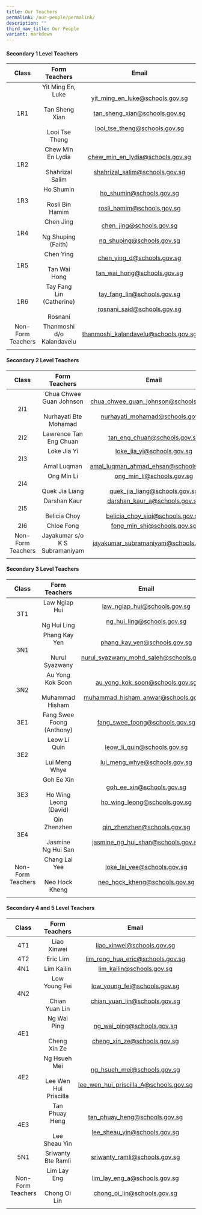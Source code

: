```yaml
---
title: Our Teachers
permalink: /our-people/permalink/
description: ""
third_nav_title: Our People
variant: markdown
---
```

#### Secondary 1 Level Teachers

| Class | Form Teachers | Email |
|:---:|:---:|:---:|
| 1R1 | Yit Ming En, Luke<br><br>Tan Sheng Xian<br><br>Looi Tse Theng | yit_ming_en_luke@schools.gov.sg<br><br>tan_sheng_xian@schools.gov.sg<br><br>looi_tse_theng@schools.gov.sg |
| 1R2 | Chew Min En Lydia<br><br>Shahrizal Salim | chew_min_en_lydia@schools.gov.sg<br><br>shahrizal_salim@schools.gov.sg|
| 1R3 | Ho Shumin<br><br>Rosli Bin Hamim |ho_shumin@schools.gov.sg<br><br>rosli_hamim@schools.gov.sg  |
| 1R4 | Chen Jing<br><br>Ng Shuping (Faith) | chen_jing@schools.gov.sg<br><br>ng_shuping@schools.gov.sg |
| 1R5 | Chen Ying<br><br>Tan Wai Hong | chen_ying_d@schools.gov.sg<br><br>tan_wai_hong@schools.gov.sg |
| 1R6 | Tay Fang Lin (Catherine)<br><br>Rosnani | tay_fang_lin@schools.gov.sg<br><br>rosnani_said@schools.gov.sg |
| Non-Form Teachers |Thanmoshi d/o Kalandavelu<br> | thanmoshi_kalandavelu@schools.gov.sg |
|  |  |  |

#### Secondary 2 Level Teachers 

| Class | Form Teachers | Email |
|:---:|:---:|:---:|
| 2I1 | Chua Chwee Guan Johnson<br><br>Nurhayati Bte Mohamad | chua_chwee_guan_johnson@schools.gov.sg<br><br>nurhayati_mohamad@schools.gov.sg |
| 2I2 | Lawrence Tan Eng Chuan| tan_eng_chuan@schools.gov.sg|
| 2I3 | Loke Jia Yi<br><br>Amal Luqman| loke_jia_yi@schools.gov.sg <br><br>amal_luqman_ahmad_ehsan@schools.gov.sg|
| 2I4 | Ong Min Li<br><br>Quek Jia Liang | ong_min_li@schools.gov.sg <br><br> quek_jia_liang@schools.gov.sg|
| 2I5 |Darshan Kaur<br><br>Belicia Choy  | darshan_kaur_a@schools.gov.sg<br><br>belicia_choy_siqi@schools.gov.sg  |
| 2I6 | Chloe Fong | fong_min_shi@schools.gov.sg
| Non-Form Teachers| Jayakumar s/o K S Subramaniyam | jayakumar_subramaniyam@schools.gov.sg |
|  |  |  |


#### Secondary 3 Level Teachers

| Class | Form Teachers | Email |
|:---:|:---:|:---:|
| 3T1 |  Law Ngiap Hui<br><br>Ng Hui Ling| law_ngiap_hui@schools.gov.sg<br><br>ng_hui_ling@schools.gov.sg |
| 3N1 |Phang Kay Yen<br><br>Nurul Syazwany | phang_kay_yen@schools.gov.sg<br><br>nurul_syazwany_mohd_saleh@schools.gov.sg |
| 3N2 | Au Yong Kok Soon<br><br>Muhammad Hisham | au_yong_kok_soon@schools.gov.sg<br><br>muhammad_hisham_anwar@schools.gov.sg |
| 3E1 | Fang Swee Foong (Anthony) | fang_swee_foong@schools.gov.sg|
| 3E2 | Leow Li Quin<br><br>Lui Meng Whye | leow_li_quin@schools.gov.sg<br><br>lui_meng_whye@schools.gov.sg |
| 3E3 | Goh Ee Xin <br><br>Ho Wing Leong (David)| goh_ee_xin@schools.gov.sg <br><br>ho_wing_leong@schools.gov.sg |
| 3E4 | Qin Zhenzhen <br><br> Jasmine Ng Hui San| qin_zhenzhen@schools.gov.sg <br><br> jasmine_ng_hui_shan@schools.gov.sg |
| Non-Form Teachers| Chang Lai Yee<br><br>Neo Hock Kheng | loke_lai_yee@schools.gov.sg<br><br>neo_hock_kheng@schools.gov.sg |
|  |  |  |





#### Secondary 4 and 5 Level Teachers

| Class | Form Teachers | Email |
|:---:|:---:|:---:|
| 4T1 |  Liao Xinwei | liao_xinwei@schools.gov.sg |
| 4T2 | Eric Lim | lim_rong_hua_eric@schools.gov.sg |
| 4N1 | Lim Kailin | lim_kailin@schools.gov.sg |
| 4N2 | Low Young Fei<br><br>Chian Yuan Lin | low_young_fei@schools.gov.sg<br><br>chian_yuan_lin@schools.gov.sg |
| 4E1 | Ng Wai Ping<br><br>Cheng Xin Ze | ng_wai_ping@schools.gov.sg<br><br>cheng_xin_ze@schools.gov.sg |
| 4E2 | Ng Hsueh Mei<br><br>Lee Wen Hui Priscilla | ng_hsueh_mei@schools.gov.sg<br><br>lee_wen_hui_priscilla_A@schools.gov.sg |
| 4E3 | Tan Phuay Heng <br><br>Lee Sheau Yin| tan_phuay_heng@schools.gov.sg <br><br>lee_sheau_yin@schools.gov.sg |
| 5N1 | Sriwanty Bte Ramli | sriwanty_ramli@schools.gov.sg |
| Non-Form Teachers| Lim Lay Eng<br><br>Chong Oi Lin | lim_lay_eng_a@schools.gov.sg<br><br>chong_oi_lin@schools.gov.sg |
|  |  |  |